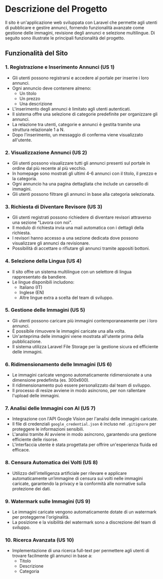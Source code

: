 # Descrizione del Progetto

Il sito è un'applicazione web sviluppata con Laravel che permette agli utenti di pubblicare e gestire annunci, fornendo funzionalità avanzate come gestione delle immagini, revisione degli annunci e selezione multilingue. Di seguito sono illustrate le principali funzionalità del progetto.

## Funzionalità del Sito

### 1. Registrazione e Inserimento Annunci (US 1)
- Gli utenti possono registrarsi e accedere al portale per inserire i loro annunci.
- Ogni annuncio deve contenere almeno:
  - Un titolo
  - Un prezzo
  - Una descrizione
- L'inserimento degli annunci è limitato agli utenti autenticati.
- Il sistema offre una selezione di categorie predefinite per organizzare gli annunci.
- La relazione tra utenti, categorie e annunci è gestita tramite una struttura relazionale 1 a N.
- Dopo l'inserimento, un messaggio di conferma viene visualizzato all'utente.
  
### 2. Visualizzazione Annunci (US 2)
- Gli utenti possono visualizzare tutti gli annunci presenti sul portale in ordine dal più recente al più vecchio.
- In homepage sono mostrati gli ultimi 4-6 annunci con il titolo, il prezzo e la categoria.
- Ogni annuncio ha una pagina dettagliata che include un carosello di immagini.
- Gli utenti possono filtrare gli annunci in base alla categoria selezionata.

### 3. Richiesta di Diventare Revisore (US 3)
- Gli utenti registrati possono richiedere di diventare revisori attraverso una sezione "Lavora con noi".
- Il modulo di richiesta invia una mail automatica con i dettagli della richiesta.
- I revisori hanno accesso a una sezione dedicata dove possono visualizzare gli annunci da revisionare.
- Possibilità di accettare o rifiutare gli annunci tramite appositi bottoni.

### 4. Selezione della Lingua (US 4)
- Il sito offre un sistema multilingue con un selettore di lingua rappresentato da bandiere.
- Le lingue disponibili includono:
  - Italiano (IT)
  - Inglese (EN)
  - Altre lingue extra a scelta del team di sviluppo.

### 5. Gestione delle Immagini (US 5)
- Gli utenti possono caricare più immagini contemporaneamente per i loro annunci.
- È possibile rimuovere le immagini caricate una alla volta.
- Un'anteprima delle immagini viene mostrata all'utente prima della pubblicazione.
- Il sistema utilizza Laravel File Storage per la gestione sicura ed efficiente delle immagini.

### 6. Ridimensionamento delle Immagini (US 6)
- Le immagini caricate vengono automaticamente ridimensionate a una dimensione predefinita (es. 300x600).
- Il ridimensionamento può essere personalizzato dal team di sviluppo.
- Il processo di resize avviene in modo asincrono, per non rallentare l'upload delle immagini.

### 7. Analisi delle Immagini con AI (US 7)
- Integrazione con l'API Google Vision per l'analisi delle immagini caricate.
- Il file di credenziali `google_credential.json` è incluso nel `.gitignore` per proteggere le informazioni sensibili.
- L'analisi tramite AI avviene in modo asincrono, garantendo una gestione efficiente delle risorse.
- L'interfaccia utente è stata progettata per offrire un'esperienza fluida ed efficace.

### 8. Censura Automatica dei Volti (US 8)
- Utilizzo dell'intelligenza artificiale per rilevare e applicare automaticamente un’immagine di censura sui volti nelle immagini caricate, garantendo la privacy e la conformità alle normative sulla protezione dei dati.

### 9. Watermark sulle Immagini (US 9)
- Le immagini caricate vengono automaticamente dotate di un watermark per proteggerne l'originalità.
- La posizione e la visibilità del watermark sono a discrezione del team di sviluppo.

### 10. Ricerca Avanzata (US 10)
- Implementazione di una ricerca full-text per permettere agli utenti di trovare facilmente gli annunci in base a:
  - Titolo
  - Descrizione
  - Categoria